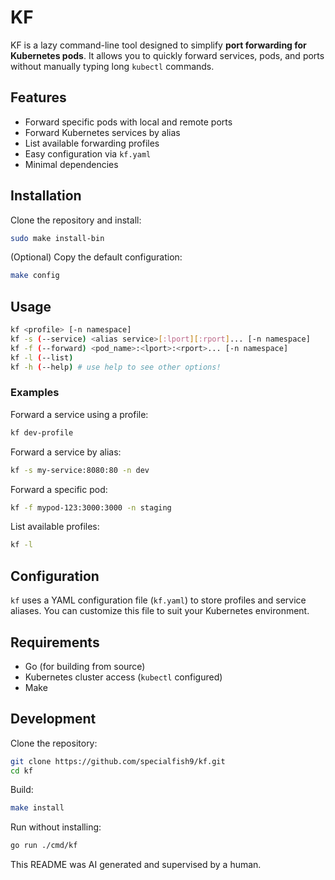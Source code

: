 # KF

KF is a lazy command-line tool designed to simplify **port forwarding for Kubernetes pods**. 
It allows you to quickly forward services, pods, and ports without manually typing long `kubectl` commands.

## Features
- Forward specific pods with local and remote ports
- Forward Kubernetes services by alias
- List available forwarding profiles
- Easy configuration via `kf.yaml`
- Minimal dependencies

## Installation

Clone the repository and install:

```bash
sudo make install-bin
```

(Optional) Copy the default configuration:

```bash
make config
```

## Usage

```bash
kf <profile> [-n namespace]
kf -s (--service) <alias service>[:lport][:rport]... [-n namespace]
kf -f (--forward) <pod_name>:<lport>:<rport>... [-n namespace]
kf -l (--list)
kf -h (--help) # use help to see other options!
```

### Examples

Forward a service using a profile:
```bash
kf dev-profile
```

Forward a service by alias:
```bash
kf -s my-service:8080:80 -n dev
```

Forward a specific pod:
```bash
kf -f mypod-123:3000:3000 -n staging
```

List available profiles:
```bash
kf -l
```

## Configuration

`kf` uses a YAML configuration file (`kf.yaml`) to store profiles and service aliases. 
You can customize this file to suit your Kubernetes environment.

## Requirements

- Go (for building from source)
- Kubernetes cluster access (`kubectl` configured)
- Make

## Development

Clone the repository:
```bash
git clone https://github.com/specialfish9/kf.git
cd kf
```

Build:
```bash
make install
```

Run without installing:
```bash
go run ./cmd/kf
```

This README was AI generated and supervised by a human.